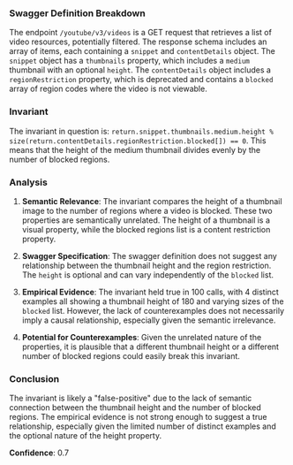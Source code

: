 ### Swagger Definition Breakdown
The endpoint `/youtube/v3/videos` is a GET request that retrieves a list of video resources, potentially filtered. The response schema includes an array of items, each containing a `snippet` and `contentDetails` object. The `snippet` object has a `thumbnails` property, which includes a `medium` thumbnail with an optional `height`. The `contentDetails` object includes a `regionRestriction` property, which is deprecated and contains a `blocked` array of region codes where the video is not viewable.

### Invariant
The invariant in question is: `return.snippet.thumbnails.medium.height % size(return.contentDetails.regionRestriction.blocked[]) == 0`. This means that the height of the medium thumbnail divides evenly by the number of blocked regions.

### Analysis
1. **Semantic Relevance**: The invariant compares the height of a thumbnail image to the number of regions where a video is blocked. These two properties are semantically unrelated. The height of a thumbnail is a visual property, while the blocked regions list is a content restriction property.

2. **Swagger Specification**: The swagger definition does not suggest any relationship between the thumbnail height and the region restriction. The `height` is optional and can vary independently of the `blocked` list.

3. **Empirical Evidence**: The invariant held true in 100 calls, with 4 distinct examples all showing a thumbnail height of 180 and varying sizes of the `blocked` list. However, the lack of counterexamples does not necessarily imply a causal relationship, especially given the semantic irrelevance.

4. **Potential for Counterexamples**: Given the unrelated nature of the properties, it is plausible that a different thumbnail height or a different number of blocked regions could easily break this invariant.

### Conclusion
The invariant is likely a "false-positive" due to the lack of semantic connection between the thumbnail height and the number of blocked regions. The empirical evidence is not strong enough to suggest a true relationship, especially given the limited number of distinct examples and the optional nature of the height property.

**Confidence**: 0.7
